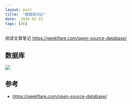 ```yaml
---
layout: post
title:  "数据库对比"
date:  2020-02-15
tags: [db]
---
```




阅读文章笔记 https://geekflare.com/open-source-database/



## 数据库

![](https://cdn.nlark.com/yuque/0/2020/jpeg/86887/1581751760475-820aa0fb-5f0f-4cfc-abe2-04aa99ece1ad.jpeg)



## 参考

* https://geekflare.com/open-source-database/